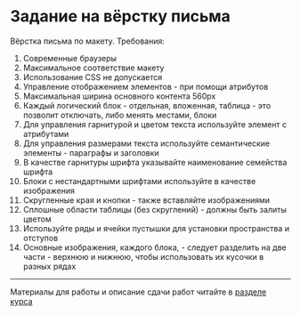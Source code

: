 # Задание на вёрстку письма

Вёрстка письма по макету. Требования:

1. Современные браузеры
2. Максимальное соответствие макету
3. Использование CSS не допускается
4. Управление отображением элементов - при помощи атрибутов
5. Максимальная ширина основного контента 560px
6. Каждый логический блок - отдельная, вложенная, таблица - это позволит отключать, либо менять местами, блоки
7. Для управления гарнитурой и цветом текста используйте элемент <font> с атрибутами
8. Для управления размерами текста используйте семантические элементы - параграфы и заголовки
9. В качестве гарнитуры шрифта указывайте наименование семейства шрифта
10. Блоки с нестандартными шрифтами используйте в качестве изображения
11. Скругленные края и кнопки - также вставляйте изображениями
12. Сплошные области таблицы (без скруглений) - должны быть залиты цветом
13. Используйте ряды и ячейки пустышки для установки пространства и отступов
14. Основные изображения, каждого блока, - следует разделить на две части - верхнюю и нижнюю, чтобы использовать их кусочки в разных рядах

---

Материалы для работы и описание сдачи работ читайте в [разделе курса](http://kursy-html.wezom.net/k25/training-05.html#anchor-training-homework)
